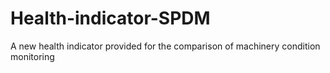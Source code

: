 # Health-indicator-SPDM
A new health indicator provided for the comparison of machinery condition monitoring
